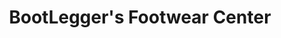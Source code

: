 ---
title: "BootLegger's Footwear Center"
url: /laconia/bootleggers-footwear-center/
shop: Schuhe
---